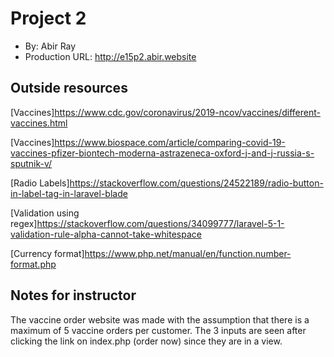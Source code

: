 # Project 2
+ By: Abir Ray
+ Production URL: <http://e15p2.abir.website>

## Outside resources
[Vaccines]<https://www.cdc.gov/coronavirus/2019-ncov/vaccines/different-vaccines.html>

[Vaccines]<https://www.biospace.com/article/comparing-covid-19-vaccines-pfizer-biontech-moderna-astrazeneca-oxford-j-and-j-russia-s-sputnik-v/>

[Radio Labels]<https://stackoverflow.com/questions/24522189/radio-button-in-label-tag-in-laravel-blade>

[Validation using regex]<https://stackoverflow.com/questions/34099777/laravel-5-1-validation-rule-alpha-cannot-take-whitespace>

[Currency format]<https://www.php.net/manual/en/function.number-format.php>

## Notes for instructor
The vaccine order website was made with the assumption that there is a maximum of 5 vaccine orders per customer.
The 3 inputs are seen after clicking the link on index.php (order now) since they are in a view.
